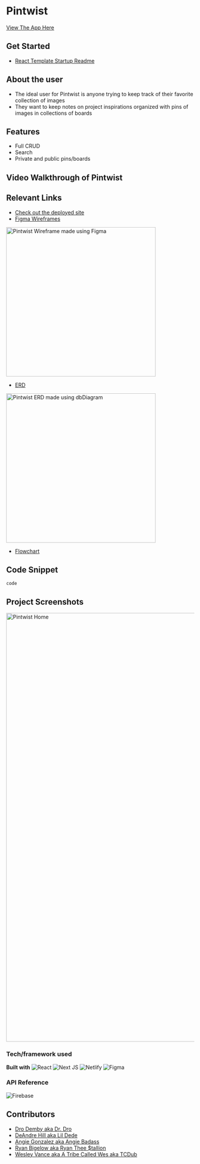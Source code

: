 # Pintwist
[View The App Here](https://pintwist.netlify.app/)

## Get Started
- [React Template Startup Readme](./templateReadMe.md)

## About the user
- The ideal user for Pintwist is anyone trying to keep track of their favorite collection of images
- They want to keep notes on project inspirations organized with pins of images in collections of boards

## Features
- Full CRUD
- Search
- Private and public pins/boards

## Video Walkthrough of Pintwist


## Relevant Links
- [Check out the deployed site](https://pintwist.netlify.app/)
- [Figma Wireframes](https://www.figma.com/file/WFw7x0oOBQEP4dRlcJmP9n/View-Pins%2FView-Community-Pins?node-id=0%3A1&t=jirkmuw0a5ElQ3E9-0)

<img width="400" alt="Pintwist Wireframe made using Figma" src="https://user-images.githubusercontent.com/114124374/215930863-2d30d1c5-e98f-45f2-8680-153095f64ff4.png">

- [ERD](https://dbdiagram.io/d/63d9b220296d97641d7d82da)

<img width="400" alt="Pintwist ERD made using dbDiagram" src="https://user-images.githubusercontent.com/114124374/216207529-5a8829d8-b70b-40bc-86f5-d419523997b7.png">

- [Flowchart](https://docs.google.com/presentation/d/14K_78brmF34xRmJyRNIkDXiTfvUEtoJqHEhZ1VRxHyk/edit?usp=sharing)

## Code Snippet
```
code
```

## Project Screenshots
<img width="1148" alt="Pintwist Home" src="your-link.png">

### Tech/framework used
**Built with** 
![React](https://img.shields.io/badge/react-%2320232a.svg?style=for-the-badge&logo=react&logoColor=%2361DAFB)
![Next JS](https://img.shields.io/badge/Next-black?style=for-the-badge&logo=next.js&logoColor=white)
![Netlify](https://img.shields.io/badge/netlify-%23000000.svg?style=for-the-badge&logo=netlify&logoColor=#00C7B7)
![Figma](https://img.shields.io/badge/figma-%23F24E1E.svg?style=for-the-badge&logo=figma&logoColor=white)

### API Reference
![Firebase](https://img.shields.io/badge/firebase-%23039BE5.svg?style=for-the-badge&logo=firebase)

## Contributors

- [Dro Demby aka Dr. Dro](https://github.com/champayneblk)
- [DeAndre Hill aka Lil Dede](https://github.com/Dede-Git)
- [Angie Gonzalez aka Angie Badass](https://github.com/AngieMGonzalez)
- [Ryan Bigelow aka Ryan Thee $tallion](https://github.com/ryanmbigelow)
- [Wesley Vance aka A Tribe Called Wes aka TCDub](https://github.com/wesleybvance)
